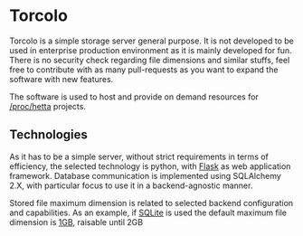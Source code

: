 # Torcolo

Torcolo is a simple storage server general purpose. It is not developed to be used in enterprise production environment as it is mainly developed for fun. There is no security check regarding file dimensions and similar stuffs, feel free to contribute with as many pull-requests as you want to expand the software with new features.

The software is used to host and provide on demand resources for [/proc/hetta](https://blog.prochetta.best) projects.

## Technologies

As it has to be a simple server, without strict requirements in terms of efficiency, the selected technology is python, with [Flask](https://flask.palletsprojects.com/) as web application framework. Database communication is implemented using SQLAlchemy 2.X, with particular focus to use it in a backend-agnostic manner.

Stored file maximum dimension is related to selected backend configuration and capabilities. As an example, if [SQLite](https://www.sqlite.org/) is used the default maximum file dimension is [1GB](https://www.sqlite.org/limits.html), raisable until 2GB

